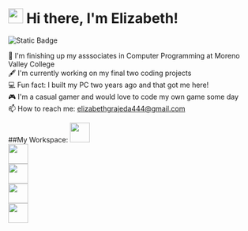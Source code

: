 # <img src="https://raw.githubusercontent.com/iampavangandhi/iampavangandhi/master/gifs/Hi.gif" width="30px"> Hi there, I'm Elizabeth!

![Static Badge](https://img.shields.io/badge/LinkedIn-blue?logo=LinkedIn&link=www.linkedin.com%2Fin%2Felizabeth-grajeda-2933a31b1)

:school: I'm finishing up my asssociates in Computer Programming at Moreno Valley College</br>
:fountain_pen: I'm currently working on my final two coding projects</br>
:computer: Fun fact: I built my PC two years ago and that got me here! </br>
:video_game: I'm a casual gamer and would love to code my own game some day</br>
📫 How to reach me: <a href=”mailto:elizabethgrajeda444@gmail.com”>elizabethgrajeda444@gmail.com</a>

##My Workspace:
<img height=40 src="https://img.shields.io/badge/Ryzen_5-5600X-red?style=for-the-badge&logo=amd&color=%23ED1C24"></br>
<img height=40 src="https://img.shields.io/badge/Radeon-RX_6700_XT-red?style=for-the-badge&logo=amd&color=%23ED1C24"></br>
<img height=40 src="https://img.shields.io/badge/MPG-B550_Gaming_Carbon_WiFi-red?style=for-the-badge&logo=msi&color=%23FF0000"></br>
<img height=40 src="https://img.shields.io/badge/Corsair-Vengeance RGB PRO 16 GB-%23ffd900?style=for-the-badge&logo=corsair"></br>
<img height=40 src="https://img.shields.io/badge/BarraCuda-2%2TB-%236EBE49?style=for-the-badge&logo=seagate"></br>


<!--
**namelesselizabeth/namelesselizabeth** is a ✨ _special_ ✨ repository because its `README.md` (this file) appears on your GitHub profile.

Here are some ideas to get you started:

- 🔭 I’m currently working on ...
- 🌱 I’m currently learning ...
- 👯 I’m looking to collaborate on ...
- 🤔 I’m looking for help with ...
- 💬 Ask me about ...
- 📫 How to reach me: ...
- 😄 Pronouns: ...
- ⚡ Fun fact: ...
-->
